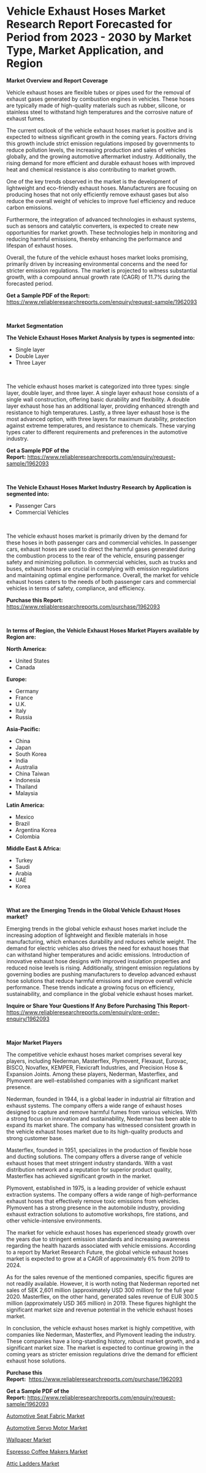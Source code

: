 <p><h1>Vehicle Exhaust Hoses Market Research Report Forecasted for Period from 2023 -  2030 by Market Type, Market Application, and Region</h1></p><p><strong>Market Overview and Report Coverage</strong></p>
<p><p>Vehicle exhaust hoses are flexible tubes or pipes used for the removal of exhaust gases generated by combustion engines in vehicles. These hoses are typically made of high-quality materials such as rubber, silicone, or stainless steel to withstand high temperatures and the corrosive nature of exhaust fumes.</p><p>The current outlook of the vehicle exhaust hoses market is positive and is expected to witness significant growth in the coming years. Factors driving this growth include strict emission regulations imposed by governments to reduce pollution levels, the increasing production and sales of vehicles globally, and the growing automotive aftermarket industry. Additionally, the rising demand for more efficient and durable exhaust hoses with improved heat and chemical resistance is also contributing to market growth.</p><p>One of the key trends observed in the market is the development of lightweight and eco-friendly exhaust hoses. Manufacturers are focusing on producing hoses that not only efficiently remove exhaust gases but also reduce the overall weight of vehicles to improve fuel efficiency and reduce carbon emissions.</p><p>Furthermore, the integration of advanced technologies in exhaust systems, such as sensors and catalytic converters, is expected to create new opportunities for market growth. These technologies help in monitoring and reducing harmful emissions, thereby enhancing the performance and lifespan of exhaust hoses.</p><p>Overall, the future of the vehicle exhaust hoses market looks promising, primarily driven by increasing environmental concerns and the need for stricter emission regulations. The market is projected to witness substantial growth, with a compound annual growth rate (CAGR) of 11.7% during the forecasted period.</p></p>
<p><strong>Get a Sample PDF of the Report:</strong> <a href="https://www.reliableresearchreports.com/enquiry/request-sample/1962093">https://www.reliableresearchreports.com/enquiry/request-sample/1962093</a></p>
<p>&nbsp;</p>
<p><strong>Market Segmentation</strong></p>
<p><strong>The Vehicle Exhaust Hoses Market Analysis by types is segmented into:</strong></p>
<p><ul><li>Single layer</li><li>Double Layer</li><li>Three Layer</li></ul></p>
<p>&nbsp;</p>
<p><p>The vehicle exhaust hoses market is categorized into three types: single layer, double layer, and three layer. A single layer exhaust hose consists of a single wall construction, offering basic durability and flexibility. A double layer exhaust hose has an additional layer, providing enhanced strength and resistance to high temperatures. Lastly, a three layer exhaust hose is the most advanced option, with three layers for maximum durability, protection against extreme temperatures, and resistance to chemicals. These varying types cater to different requirements and preferences in the automotive industry.</p></p>
<p><strong>Get a Sample PDF of the Report:</strong>&nbsp;<a href="https://www.reliableresearchreports.com/enquiry/request-sample/1962093">https://www.reliableresearchreports.com/enquiry/request-sample/1962093</a></p>
<p>&nbsp;</p>
<p><strong>The Vehicle Exhaust Hoses Market Industry Research by Application is segmented into:</strong></p>
<p><ul><li>Passenger Cars</li><li>Commercial Vehicles</li></ul></p>
<p>&nbsp;</p>
<p><p>The vehicle exhaust hoses market is primarily driven by the demand for these hoses in both passenger cars and commercial vehicles. In passenger cars, exhaust hoses are used to direct the harmful gases generated during the combustion process to the rear of the vehicle, ensuring passenger safety and minimizing pollution. In commercial vehicles, such as trucks and buses, exhaust hoses are crucial in complying with emission regulations and maintaining optimal engine performance. Overall, the market for vehicle exhaust hoses caters to the needs of both passenger cars and commercial vehicles in terms of safety, compliance, and efficiency.</p></p>
<p><strong>Purchase this Report:</strong>&nbsp; <a href="https://www.reliableresearchreports.com/purchase/1962093">https://www.reliableresearchreports.com/purchase/1962093</a></p>
<p>&nbsp;</p>
<p><strong>In terms of Region, the Vehicle Exhaust Hoses Market Players available by Region are:</strong></p>
<p>
    <p> <strong> North America: </strong>
        <ul>
            <li>United States</li>
            <li>Canada</li>
        </ul>
        </p> 
    <p> <strong> Europe: </strong>
        <ul>
            <li>Germany</li>
            <li>France</li>
            <li>U.K.</li>
            <li>Italy</li>
            <li>Russia</li>
        </ul>
        </p> 
    <p> <strong> Asia-Pacific: </strong>
        <ul>
            <li>China</li>
            <li>Japan</li>
            <li>South Korea</li>
            <li>India</li>
            <li>Australia</li>
            <li>China Taiwan</li>
            <li>Indonesia</li>
            <li>Thailand</li>
            <li>Malaysia</li>
        </ul>
        </p> 
    <p> <strong> Latin America: </strong>
        <ul>
            <li>Mexico</li>
            <li>Brazil</li>
            <li>Argentina Korea</li>
            <li>Colombia</li>
        </ul>
        </p> 
    <p> <strong> Middle East & Africa: </strong>
        <ul>
            <li>Turkey</li>
            <li>Saudi</li>
            <li>Arabia</li>
            <li>UAE</li>
            <li>Korea</li>
        </ul>
    </p>
    </p>
<p>&nbsp;</p>
<p><strong>What are the Emerging Trends in the Global Vehicle Exhaust Hoses market?</strong></p>
<p><p>Emerging trends in the global vehicle exhaust hoses market include the increasing adoption of lightweight and flexible materials in hose manufacturing, which enhances durability and reduces vehicle weight. The demand for electric vehicles also drives the need for exhaust hoses that can withstand higher temperatures and acidic emissions. Introduction of innovative exhaust hose designs with improved insulation properties and reduced noise levels is rising. Additionally, stringent emission regulations by governing bodies are pushing manufacturers to develop advanced exhaust hose solutions that reduce harmful emissions and improve overall vehicle performance. These trends indicate a growing focus on efficiency, sustainability, and compliance in the global vehicle exhaust hoses market.</p></p>
<p><strong>Inquire or Share Your Questions If Any Before Purchasing This Report</strong>- <a href="https://www.reliableresearchreports.com/enquiry/pre-order-enquiry/1962093">https://www.reliableresearchreports.com/enquiry/pre-order-enquiry/1962093</a></p>
<p>&nbsp;</p>
<p><strong>Major Market Players</strong></p>
<p><p>The competitive vehicle exhaust hoses market comprises several key players, including Nederman, Masterflex, Plymovent, Flexaust, Eurovac, BISCO, Novaflex, KEMPER, Flexicraft Industries, and Precision Hose & Expansion Joints. Among these players, Nederman, Masterflex, and Plymovent are well-established companies with a significant market presence.</p><p>Nederman, founded in 1944, is a global leader in industrial air filtration and exhaust systems. The company offers a wide range of exhaust hoses designed to capture and remove harmful fumes from various vehicles. With a strong focus on innovation and sustainability, Nederman has been able to expand its market share. The company has witnessed consistent growth in the vehicle exhaust hoses market due to its high-quality products and strong customer base.</p><p>Masterflex, founded in 1951, specializes in the production of flexible hose and ducting solutions. The company offers a diverse range of vehicle exhaust hoses that meet stringent industry standards. With a vast distribution network and a reputation for superior product quality, Masterflex has achieved significant growth in the market.</p><p>Plymovent, established in 1975, is a leading provider of vehicle exhaust extraction systems. The company offers a wide range of high-performance exhaust hoses that effectively remove toxic emissions from vehicles. Plymovent has a strong presence in the automobile industry, providing exhaust extraction solutions to automotive workshops, fire stations, and other vehicle-intensive environments.</p><p>The market for vehicle exhaust hoses has experienced steady growth over the years due to stringent emission standards and increasing awareness regarding the health hazards associated with vehicle emissions. According to a report by Market Research Future, the global vehicle exhaust hoses market is expected to grow at a CAGR of approximately 6% from 2019 to 2024.</p><p>As for the sales revenue of the mentioned companies, specific figures are not readily available. However, it is worth noting that Nederman reported net sales of SEK 2,601 million (approximately USD 300 million) for the full year 2020. Masterflex, on the other hand, generated sales revenue of EUR 300.5 million (approximately USD 365 million) in 2019. These figures highlight the significant market size and revenue potential in the vehicle exhaust hoses market.</p><p>In conclusion, the vehicle exhaust hoses market is highly competitive, with companies like Nederman, Masterflex, and Plymovent leading the industry. These companies have a long-standing history, robust market growth, and a significant market size. The market is expected to continue growing in the coming years as stricter emission regulations drive the demand for efficient exhaust hose solutions.</p></p>
<p><strong>Purchase this Report:</strong>&nbsp;&nbsp;<a href="https://www.reliableresearchreports.com/purchase/1962093">https://www.reliableresearchreports.com/purchase/1962093</a></p>
<p></p>
<p><strong>Get a Sample PDF of the Report:</strong>&nbsp;<a href="https://www.reliableresearchreports.com/enquiry/request-sample/1962093">https://www.reliableresearchreports.com/enquiry/request-sample/1962093</a></p>
<p><p><a href="https://github.com/gshchiplitsov/Market-Research-Report-List-1/blob/main/automotive-seat-fabric-market.md">Automotive Seat Fabric Market</a></p><p><a href="https://github.com/rahu1503/Market-Research-Report-List-1/blob/main/automotive-servo-motor-market.md">Automotive Servo Motor Market</a></p><p><a href="https://medium.com/@chiragreportprime2/wallpaper-market-size-reveals-the-best-marketing-channels-in-global-industry-3528e8758b62">Wallpaper Market</a></p><p><a href="https://medium.com/@anmolreportprime/espresso-coffee-makers-market-insights-into-market-cagr-market-trends-and-growth-strategies-8064271a3ad8">Espresso Coffee Makers Market</a></p><p><a href="https://medium.com/@chiragreportprime3/attic-ladders-market-outlook-industry-overview-and-forecast-2023-to-2030-4f90006c2af0">Attic Ladders Market</a></p></p>